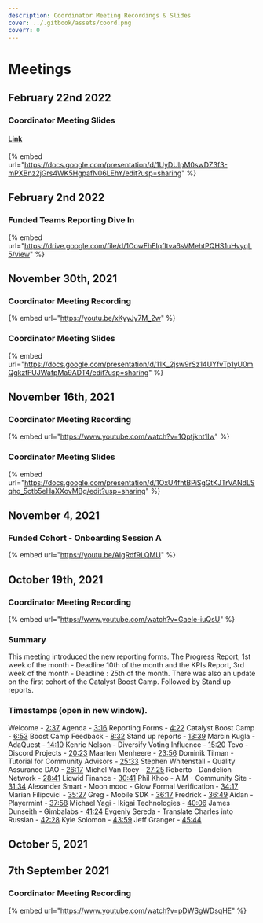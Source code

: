 ```yaml
---
description: Coordinator Meeting Recordings & Slides
cover: ../.gitbook/assets/coord.png
coverY: 0
---
```


# Meetings

## February 22nd 2022

### Coordinator Meeting Slides

#### [Link](https://docs.google.com/presentation/d/1UyDUIpM0swDZ3f3-mPXBnz2jGrs4WK5HgpafN06LEhY/edit?usp=sharing)

{% embed url="https://docs.google.com/presentation/d/1UyDUIpM0swDZ3f3-mPXBnz2jGrs4WK5HgpafN06LEhY/edit?usp=sharing" %}

## February 2nd 2022

### Funded Teams Reporting Dive In

{% embed url="https://drive.google.com/file/d/1OowFhEIqfltva6sVMehtPQHS1uHvyqL5/view" %}

## November 30th, 2021

### Coordinator Meeting Recording

{% embed url="https://youtu.be/xKyyJy7M_2w" %}

### Coordinator Meeting Slides

{% embed url="https://docs.google.com/presentation/d/11K_2jsw9rSz14UYfvTp1yU0mQgkztFUJWafpMa9ADT4/edit?usp=sharing" %}

## November 16th, 2021

### Coordinator Meeting Recording

{% embed url="https://www.youtube.com/watch?v=1Qptjknt1Iw" %}

### Coordinator Meeting Slides

{% embed url="https://docs.google.com/presentation/d/1OxU4fhtBPiSgGtKJTrVANdLSqho_5ctb5eHaXXovMBg/edit?usp=sharing" %}

## November 4, 2021

### Funded Cohort - Onboarding Session A

{% embed url="https://youtu.be/AIgRdf9LQMU" %}

## October 19th, 2021

### Coordinator Meeting Recording

{% embed url="https://www.youtube.com/watch?v=GaeIe-iuQsU" %}

### Summary

This meeting introduced the new reporting forms. The Progress Report, 1st week of the month - Deadline 10th of the month and the KPIs Report, 3rd week of the month - Deadline : 25th of the month. There was also an update on the first cohort of the Catalyst Boost Camp. Followed by Stand up reports.

### Timestamps (open in new window).

Welcome - [2:37](https://www.youtube.com/watch?v=GaeIe-iuQsU\&t=157s) Agenda - [3:16](https://www.youtube.com/watch?v=GaeIe-iuQsU\&t=196s) Reporting Forms - [4:22](https://www.youtube.com/watch?v=GaeIe-iuQsU\&t=262s) Catalyst Boost Camp - [6:53](https://www.youtube.com/watch?v=GaeIe-iuQsU\&t=413s) Boost Camp Feedback - [8:32](https://www.youtube.com/watch?v=GaeIe-iuQsU\&t=512s) Stand up reports - [13:39](https://www.youtube.com/watch?v=GaeIe-iuQsU\&t=819s) Marcin Kugla - AdaQuest - [14:10](https://www.youtube.com/watch?v=GaeIe-iuQsU\&t=850s) Kenric Nelson - Diversify Voting Influence - [15:20](https://www.youtube.com/watch?v=GaeIe-iuQsU\&t=920s) Tevo - Discord Projects - [20:23](https://www.youtube.com/watch?v=GaeIe-iuQsU\&t=1223s) Maarten Menheere - [23:56](https://www.youtube.com/watch?v=GaeIe-iuQsU\&t=1436s) Dominik Tilman - Tutorial for Community Advisors - [25:33](https://www.youtube.com/watch?v=GaeIe-iuQsU\&t=1533s) Stephen Whitenstall - Quality Assurance DAO - [26:17](https://www.youtube.com/watch?v=GaeIe-iuQsU\&t=1577s) Michel Van Roey - [27:25](https://www.youtube.com/watch?v=GaeIe-iuQsU\&t=1645s) Roberto - Dandelion Network - [28:41](https://www.youtube.com/watch?v=GaeIe-iuQsU\&t=1721s) Liqwid Finance - [30:41](https://www.youtube.com/watch?v=GaeIe-iuQsU\&t=1841s) Phil Khoo - AIM - Community Site - [31:34](https://www.youtube.com/watch?v=GaeIe-iuQsU\&t=1894s) Alexander Smart - Moon mooc - Glow Formal Verification - [34:17](https://www.youtube.com/watch?v=GaeIe-iuQsU\&t=2057s) Marian Filipovici - [35:27](https://www.youtube.com/watch?v=GaeIe-iuQsU\&t=2127s) Greg - Mobile SDK - [36:17](https://www.youtube.com/watch?v=GaeIe-iuQsU\&t=2177s) Fredrick - [36:49](https://www.youtube.com/watch?v=GaeIe-iuQsU\&t=2209s) Aidan - Playermint - [37:58](https://www.youtube.com/watch?v=GaeIe-iuQsU\&t=2278s) Michael Yagi - Ikigai Technologies - [40:06](https://www.youtube.com/watch?v=GaeIe-iuQsU\&t=2406s) James Dunseith - Gimbalabs - [41:24](https://www.youtube.com/watch?v=GaeIe-iuQsU\&t=2484s) Evgeniy Sereda - Translate Charles into Russian - [42:28](https://www.youtube.com/watch?v=GaeIe-iuQsU\&t=2548s) Kyle Solomon - [43:59](https://www.youtube.com/watch?v=GaeIe-iuQsU\&t=2639s) Jeff Granger - [45:44](https://www.youtube.com/watch?v=GaeIe-iuQsU\&t=2744s)

## October 5, 2021

## 7th September 2021

### Coordinator Meeting Recording

{% embed url="https://www.youtube.com/watch?v=pDWSgWDsqHE" %}
